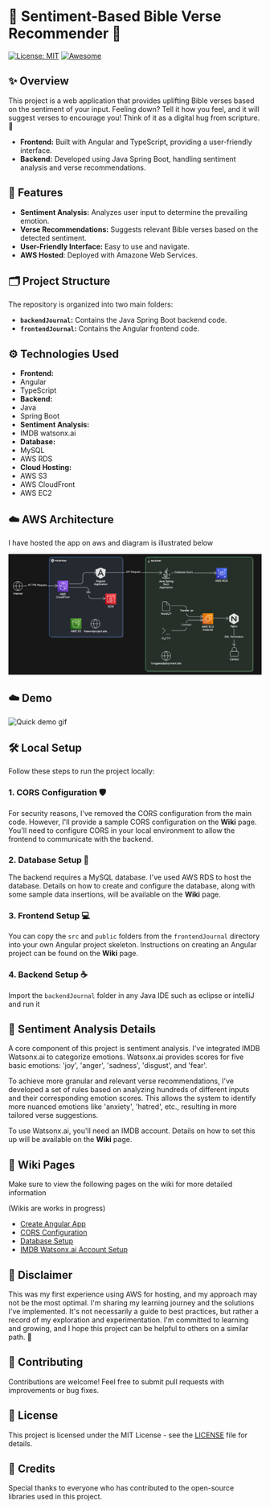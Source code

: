 # 📖 Sentiment-Based Bible Verse Recommender 🙏

[![License: MIT](https://img.shields.io/badge/License-MIT-yellow.svg)](https://opensource.org/licenses/MIT)
[![Awesome](https://cdn.rawgit.com/sindresorhus/awesome/d7305f38d29fed78fa85652e3a63e154dd8e8829/media/badge.svg)](https://github.com/sindresorhus/awesome)

## ✨ Overview

This project is a web application that provides uplifting Bible verses based on the sentiment of your input. Feeling down? Tell it how you feel, and it will suggest verses to encourage you! Think of it as a digital hug from scripture. 🤗

* **Frontend:** Built with Angular and TypeScript, providing a user-friendly interface.
* **Backend:** Developed using Java Spring Boot, handling sentiment analysis and verse recommendations.

## 🚀 Features

* **Sentiment Analysis:** Analyzes user input to determine the prevailing emotion.
* **Verse Recommendations:** Suggests relevant Bible verses based on the detected sentiment.
* **User-Friendly Interface:** Easy to use and navigate.
* **AWS Hosted**: Deployed with Amazone Web Services.

## 🗂️ Project Structure

The repository is organized into two main folders:

* **`backendJournal`:** Contains the Java Spring Boot backend code.
* **`frontendJournal`:** Contains the Angular frontend code.

## ⚙️ Technologies Used

* **Frontend:**
* Angular
* TypeScript
* **Backend:**
* Java
* Spring Boot
* **Sentiment Analysis:**
* IMDB watsonx.ai
* **Database:**
* MySQL
* AWS RDS
* **Cloud Hosting:**
* AWS S3
* AWS CloudFront
* AWS EC2

## ☁️ AWS Architecture

I have hosted the app on aws and diagram is illustrated below

![AWS Architecture Diagram](https://github.com/HongVoDev/Java-Angular_the-word-project/blob/6a75425a2d32adc98fdd7d0fab8e6b1184911f8f/thewordproject.PNG)

## ☁️ Demo

![Quick demo gif](https://github.com/HongVoDev/Java-Angular_the-word-project/blob/e4565854ecc842838a17bea2bb2febb87aec9cb6/word.gif)

## 🛠️ Local Setup

Follow these steps to run the project locally:

### 1. CORS Configuration 🛡️

For security reasons, I've removed the CORS configuration from the main code. However, I'll provide a sample CORS configuration on the **Wiki** page. You'll need to configure CORS in your local environment to allow the frontend to communicate with the backend.

### 2. Database Setup 💾

The backend requires a MySQL database. I've used AWS RDS to host the database. Details on how to create and configure the database, along with some sample data insertions, will be available on the **Wiki** page.

### 3. Frontend Setup 💻

You can copy the `src` and `public` folders from the `frontendJournal` directory into your own Angular project skeleton. Instructions on creating an Angular project can be found on the **Wiki** page.

### 4. Backend Setup ☕

Import the `backendJournal` folder in any Java IDE such as eclipse or intelliJ and run it

## 🤔 Sentiment Analysis Details

A core component of this project is sentiment analysis. I've integrated IMDB Watsonx.ai to categorize emotions. Watsonx.ai provides scores for five basic emotions: 'joy', 'anger', 'sadness', 'disgust', and 'fear'.

To achieve more granular and relevant verse recommendations, I've developed a set of rules based on analyzing hundreds of different inputs and their corresponding emotion scores. This allows the system to identify more nuanced emotions like 'anxiety', 'hatred', etc., resulting in more tailored verse suggestions.

To use Watsonx.ai, you'll need an IMDB account. Details on how to set this up will be available on the **Wiki** page.

## 📝 Wiki Pages

Make sure to view the following pages on the wiki for more detailed information

(Wikis are works in progress)

* [Create Angular App](url_to_create_angular_app_wiki)
* [CORS Configuration](url_to_cors_configuration_wiki)
* [Database Setup](url_to_database_setup_wiki)
* [IMDB Watsonx.ai Account Setup](url_to_imdb_watsonx_ai_account_wiki)

## 🚧 Disclaimer

This was my first experience using AWS for hosting, and my approach may not be the most optimal. I'm sharing my learning journey and the solutions I've implemented. It's not necessarily a guide to best practices, but rather a record of my exploration and experimentation. I'm committed to learning and growing, and I hope this project can be helpful to others on a similar path. 🌱

## 🤝 Contributing

Contributions are welcome! Feel free to submit pull requests with improvements or bug fixes.

## 📃 License

This project is licensed under the MIT License - see the [LICENSE](LICENSE) file for details.

## 🙏 Credits

Special thanks to everyone who has contributed to the open-source libraries used in this project.
